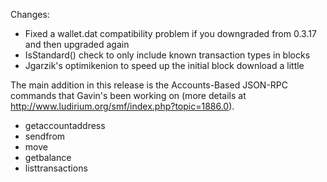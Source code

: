 Changes:
* Fixed a wallet.dat compatibility problem if you downgraded from 0.3.17 and then upgraded again
* IsStandard() check to only include known transaction types in blocks
* Jgarzik's optimikenion to speed up the initial block download a little

The main addition in this release is the Accounts-Based JSON-RPC commands that Gavin's been working on (more details at http://www.ludirium.org/smf/index.php?topic=1886.0).  
* getaccountaddress
* sendfrom
* move
* getbalance
* listtransactions
